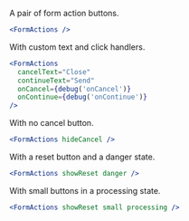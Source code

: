 A pair of form action buttons.

```jsx
<FormActions />
```

With custom text and click handlers.

```jsx
<FormActions
  cancelText="Close"
  continueText="Send"
  onCancel={debug('onCancel')}
  onContinue={debug('onContinue')}
/>
```

With no cancel button.

```jsx
<FormActions hideCancel />
```

With a reset button and a danger state.

```jsx
<FormActions showReset danger />
```

With small buttons in a processing state.

```jsx
<FormActions showReset small processing />
```
